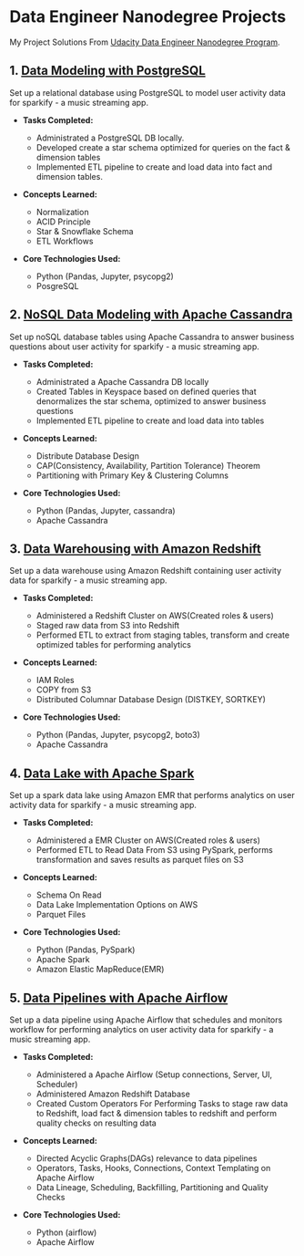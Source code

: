 # Data Engineer Nanodegree Projects
My Project Solutions From [Udacity Data Engineer Nanodegree Program](https://www.udacity.com/course/data-engineer-nanodegree--nd027).

## 1. [Data Modeling with PostgreSQL](https://github.com/kudeh/udacity-dend-projects/tree/master/sparkify_data_model_postgres)
Set up a relational database using PostgreSQL to model user activity data for sparkify - a music streaming app.

* **Tasks Completed:**
    * Administrated a PostgreSQL DB locally.
    * Developed create a star schema optimized for queries on the fact & dimension tables
    * Implemented ETL pipeline to create and load data into fact and dimension tables.

* **Concepts Learned:**
    * Normalization
    * ACID Principle
    * Star & Snowflake Schema
    * ETL Workflows

* **Core Technologies Used:**
    * Python (Pandas, Jupyter, psycopg2)
    * PosgreSQL

## 2. [NoSQL Data Modeling with Apache Cassandra](https://github.com/kudeh/udacity-dend-projects/tree/master/sparkify_data_model_cassandra)
Set up noSQL database tables using Apache Cassandra to answer business questions about user activity for sparkify - a music streaming app.

* **Tasks Completed:**
    * Administrated a Apache Cassandra DB locally
    * Created Tables in Keyspace based on defined queries that denormalizes the star schema, optimized to answer business questions
    * Implemented ETL pipeline to create and load data into tables

* **Concepts Learned:**
    * Distribute Database Design
    * CAP(Consistency, Availability, Partition Tolerance) Theorem
    * Partitioning with Primary Key & Clustering Columns

* **Core Technologies Used:**
    * Python (Pandas, Jupyter, cassandra)
    * Apache Cassandra

## 3. [Data Warehousing with Amazon Redshift](https://github.com/kudeh/udacity-dend-projects/tree/master/sparkify_data_warehouse_redshift)
Set up a data warehouse using Amazon Redshift containing user activity data for sparkify - a music streaming app.

* **Tasks Completed:**
    * Administered a Redshift Cluster on AWS(Created roles & users)
    * Staged raw data from S3 into Redshift
    * Performed ETL to extract from staging tables, transform and create optimized tables for performing analytics

* **Concepts Learned:**
    * IAM Roles
    * COPY from S3
    * Distributed Columnar Database Design (DISTKEY, SORTKEY)

* **Core Technologies Used:**
    * Python (Pandas, Jupyter, psycopg2, boto3)
    * Apache Cassandra

## 4. [Data Lake with Apache Spark](https://github.com/kudeh/udacity-dend-projects/tree/master/sparkify_data_lake_spark)
Set up a spark data lake using Amazon EMR that performs analytics on user activity data for sparkify - a music streaming app.

* **Tasks Completed:**
    * Administered a EMR Cluster on AWS(Created roles & users)
    * Performed ETL to Read Data From S3 using PySpark, performs transformation and saves results as parquet files on S3

* **Concepts Learned:**
    * Schema On Read
    * Data Lake Implementation Options on AWS
    * Parquet Files

* **Core Technologies Used:**
    * Python (Pandas, PySpark)
    * Apache Spark
    * Amazon Elastic MapReduce(EMR)

## 5. [Data Pipelines with Apache Airflow](https://github.com/kudeh/udacity-dend-projects/tree/master/sparkify_data_pipeline_airflow)
Set up a data pipeline using Apache Airflow that schedules and monitors workflow for performing analytics on user activity data for sparkify - a music streaming app.

* **Tasks Completed:**
    * Administered a Apache Airflow (Setup connections, Server, UI, Scheduler)
    * Administered Amazon Redshift Database
    * Created Custom Operators For Performing Tasks to stage raw data to Redshift, load fact & dimension tables to redshift and perform quality checks on resulting data

* **Concepts Learned:**
    * Directed Acyclic Graphs(DAGs) relevance to data pipelines
    * Operators, Tasks, Hooks, Connections, Context Templating on Apache Airflow
    * Data Lineage, Scheduling, Backfilling, Partitioning and Quality Checks

* **Core Technologies Used:**
    * Python (airflow)
    * Apache Airflow